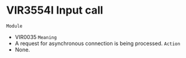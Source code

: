 # VIR3554I Input call
`Module`
- VIR0035
`Meaning`
- A request for asynchronous connection is being processed.
`Action`
- None.
